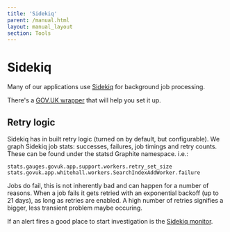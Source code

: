 ```yaml
---
title: 'Sidekiq'
parent: /manual.html
layout: manual_layout
section: Tools
---
```


# Sidekiq

Many of our applications use
[Sidekiq](https://github.com/mperham/sidekiq) for background job
processing.

There's a [GOV.UK wrapper](https://github.com/alphagov/govuk_sidekiq) that will help you set it up.

## Retry logic

Sidekiq has in built retry logic (turned on by default, but
configurable). We graph Sidekiq job stats: successes, failures, job
timings and retry counts. These can be found under the statsd Graphite
namespace. i.e.:

```
stats.gauges.govuk.app.support.workers.retry_set_size
stats.govuk.app.whitehall.workers.SearchIndexAddWorker.failure
```

Jobs do fail, this is not inherently bad and can happen for a number of
reasons. When a job fails it gets retried with an exponential backoff
(up to 21 days), as long as retries are enabled. A high number of
retries signifies a bigger, less transient problem maybe occuring.

If an alert fires a good place to start
investigation is the [Sidekiq monitor](/opsmanual/sidekiq-monitoring.html).
